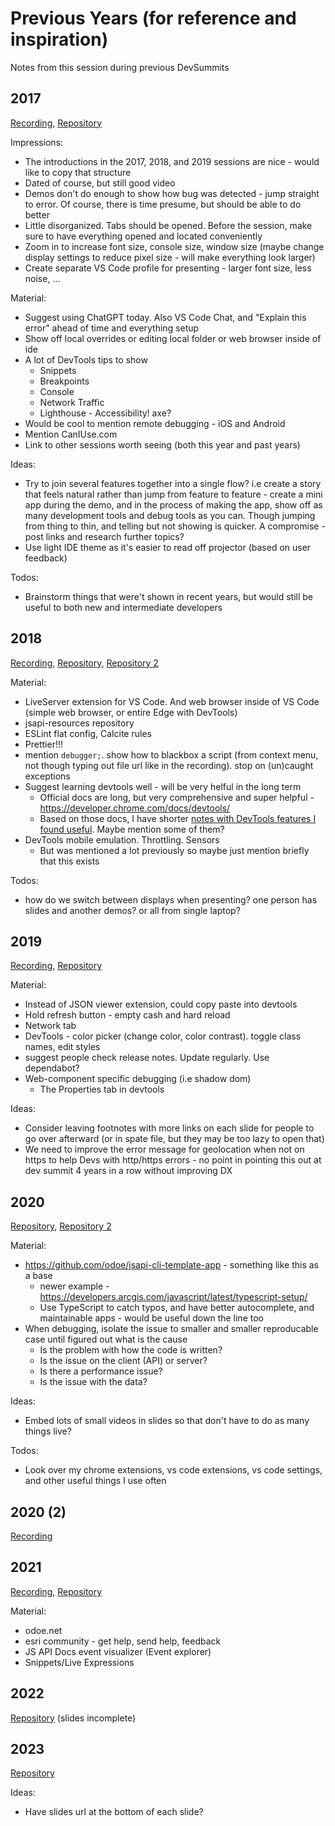 # Previous Years (for reference and inspiration)

Notes from this session during previous DevSummits

## 2017

[Recording](https://www.youtube.com/watch?v=nVMeu65qnc4),
[Repository](https://github.com/hgonzago/DevSummit-presentations/tree/gh-pages/Dev-Summit-2017/Dev-debug-tips)

Impressions:

- The introductions in the 2017, 2018, and 2019 sessions are nice - would like
  to copy that structure
- Dated of course, but still good video
- Demos don't do enough to show how bug was detected - jump straight to error.
  Of course, there is time presume, but should be able to do better
- Little disorganized. Tabs should be opened.
  Before the session, make sure to have everything opened and located
  conveniently
- Zoom in to increase font size, console size, window size (maybe change display
  settings to reduce pixel size - will make everything look larger)
- Create separate VS Code profile for presenting - larger font size, less noise,
  ...

Material:

- Suggest using ChatGPT today. Also VS Code Chat, and "Explain this error" ahead
  of time and everything setup
- Show off local overrides or editing local folder or web browser inside of ide
- A lot of DevTools tips to show
  - Snippets
  - Breakpoints
  - Console
  - Network Traffic
  - Lighthouse - Accessibility! axe?
- Would be cool to mention remote debugging - iOS and Android
- Mention CanIUse.com
- Link to other sessions worth seeing (both this year and past years)

Ideas:

- Try to join several features together into a single flow? i.e create a story
  that feels natural rather than jump from feature to feature - create a mini
  app during the demo, and in the process of making the app, show off as many
  development tools and debug tools as you can. Though jumping from thing to
  thin, and telling but not showing is quicker. A compromise - post links and
  research further topics?
- Use light IDE theme as it's easier to read off projector (based on user
  feedback)

Todos:

- Brainstorm things that were't shown in recent years, but would still be useful
  to both new and intermediate developers

## 2018

[Recording](https://www.youtube.com/watch?v=LyUVh4MVYQw),
[Repository](https://github.com/hgonzago/DevSummit-presentations/tree/gh-pages/Dev-Summit-2018/Dev-debug-tips),
[Repository 2](https://github.com/kellyhutchins/DS2018-TipsAndTricks)

Material:

- LiveServer extension for VS Code. And web browser inside of VS Code (simple
  web browser, or entire Edge with DevTools)
- jsapi-resources repository
- ESLint flat config, Calcite rules
- Prettier!!!
- mention `debugger;`. show how to blackbox a script (from context menu, not
  though typing out file url like in the recording). stop on (un)caught
  exceptions
- Suggest learning devtools well - will be very helful in the long term
  - Official docs are long, but very comprehensive and super helpful -
    https://developer.chrome.com/docs/devtools/
  - Based on those docs, I have shorter
    [notes with DevTools features I found useful](https://github.com/maxpatiiuk/code_share/blob/main/misc/notes/Chrome%20DevTools.md).
    Maybe mention some of them?
- DevTools mobile emulation. Throttling. Sensors
  - But was mentioned a lot previously so maybe just mention briefly that this
    exists

Todos:

- how do we switch between displays when presenting? one person has slides and
  another demos? or all from single laptop?

## 2019

[Recording](https://www.youtube.com/watch?v=o30MBicJmNo),
[Repository](https://github.com/hgonzago/DevSummit-presentations/tree/gh-pages/Dev-Summit-2019/Dev-debug-tips)

Material:

- Instead of JSON viewer extension, could copy paste into devtools
- Hold refresh button - empty cash and hard reload
- Network tab
- DevTools - color picker (change color, color contrast). toggle class names,
  edit styles
- suggest people check release notes. Update regularly. Use dependabot?
- Web-component specific debugging (i.e shadow dom)
  - The Properties tab in devtools

Ideas:

- Consider leaving footnotes with more links on each slide for people to go over
  afterward (or in spate file, but they may be too lazy to open that)
- We need to improve the error message for geolocation when not on https to help
  Devs with http/https errors - no point in pointing this out at dev summit 4
  years in a row without improving DX

## 2020

[Repository](https://github.com/hgonzago/tips-tricks-webinar),
[Repository 2](https://github.com/hgonzago/DevSummit-presentations/tree/gh-pages/Dev-Summit-2020/Dev-debug-tips)

Material:

- https://github.com/odoe/jsapi-cli-template-app - something like this as a base
  - newer example -
    https://developers.arcgis.com/javascript/latest/typescript-setup/
  - Use TypeScript to catch typos, and have better autocomplete, and
    maintainable apps - would be useful down the line too
- When debugging, isolate the issue to smaller and smaller reproducable case
  until figured out what is the cause
  - Is the problem with how the code is written?
  - Is the issue on the client (API) or server?
  - Is there a performance issue?
  - Is the issue with the data?

Ideas:

- Embed lots of small videos in slides so that don't have to do as many things
  live?

Todos:

- Look over my chrome extensions, vs code extensions, vs code settings, and
  other useful things I use often

## 2020 (2)

[Recording](https://www.youtube.com/watch?v=12jo1RafMIY)

## 2021

[Recording](https://www.youtube.com/watch?v=5_NQ_dSKp8w),
[Repository](https://github.com/hgonzago/DevSummit-presentations/tree/gh-pages/Dev-Summit-2021/Debugging-tips-tricks)

Material:

- odoe.net
- esri community - get help, send help, feedback
- JS API Docs event visualizer (Event explorer)
- Snippets/Live Expressions

## 2022

[Repository](https://github.com/hgonzago/DevSummit-presentations/tree/gh-pages/Dev-Summit-2022/debugging)
(slides incomplete)

## 2023

[Repository](https://github.com/banuelosj/DevSummit-presentation/tree/main/2023/debugging-tips-and-tricks)

Ideas:

- Have slides url at the bottom of each slide?
